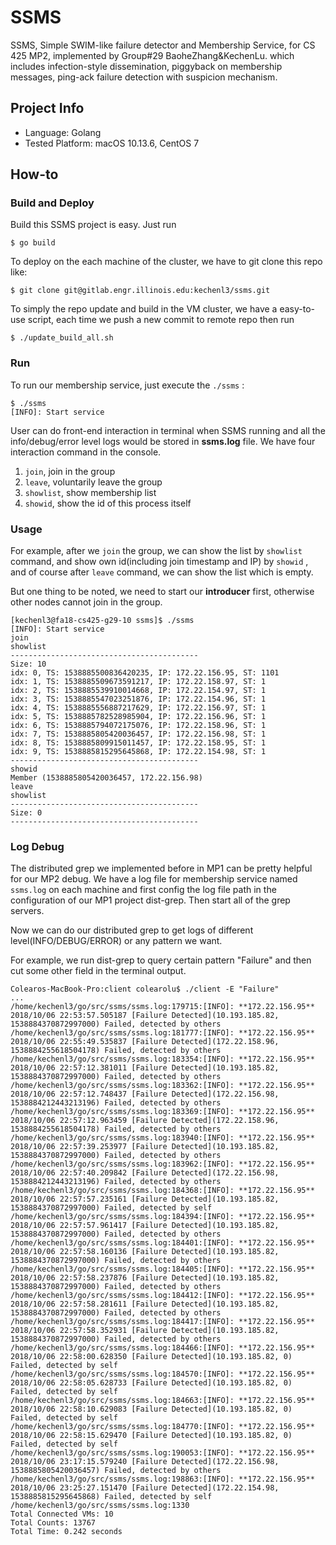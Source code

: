 # SSMS

SSMS, Simple SWIM-like failure detector and Membership Service, for CS 425 MP2, implemented by Group#29 BaoheZhang&KechenLu. which includes infection-style dissemination, piggyback on membership messages, ping-ack failure detection with suspicion mechanism.

## Project Info

- Language: Golang 
- Tested Platform: macOS 10.13.6, CentOS 7

## How-to

### Build and Deploy

Build this SSMS project is easy. Just run 

```shell
$ go build
```

To deploy on the each machine of the cluster, we have to git clone this repo like:

```shell
$ git clone git@gitlab.engr.illinois.edu:kechenl3/ssms.git
```

To simply the repo update and build in the VM cluster, we have a easy-to-use script, each time we push a new commit to remote repo then run

```shell
$ ./update_build_all.sh
```

### Run

To run our membership service, just execute the `./ssms` :

```shell
$ ./ssms
[INFO]: Start service

```

User can do front-end interaction in terminal when SSMS running and all the info/debug/error level logs would be stored in **ssms.log** file. We have four interaction command in the console. 

1. `join`,  join in the group
2. `leave`, voluntarily leave the group 
3. `showlist`, show membership list 
4. `showid`, show the id of this process itself

### Usage

For example, after we `join`  the group, we can show the list by `showlist` command, and show own id(including join timestamp and IP) by `showid` , and of course after `leave` command, we can show the list which is empty.

But one thing to be noted, we need to start our **introducer** first, otherwise other nodes cannot join in the group. 

```shell
[kechenl3@fa18-cs425-g29-10 ssms]$ ./ssms
[INFO]: Start service
join
showlist
------------------------------------------
Size: 10
idx: 0, TS: 1538885500836420235, IP: 172.22.156.95, ST: 1101
idx: 1, TS: 1538885509673591217, IP: 172.22.158.97, ST: 1
idx: 2, TS: 1538885539910014668, IP: 172.22.154.97, ST: 1
idx: 3, TS: 1538885547023251876, IP: 172.22.154.96, ST: 1
idx: 4, TS: 1538885556887217629, IP: 172.22.156.97, ST: 1
idx: 5, TS: 1538885782528985904, IP: 172.22.156.96, ST: 1
idx: 6, TS: 1538885794072175076, IP: 172.22.158.96, ST: 1
idx: 7, TS: 1538885805420036457, IP: 172.22.156.98, ST: 1
idx: 8, TS: 1538885809915011457, IP: 172.22.158.95, ST: 1
idx: 9, TS: 1538885815295645868, IP: 172.22.154.98, ST: 1
------------------------------------------
showid
Member (1538885805420036457, 172.22.156.98)
leave
showlist
------------------------------------------
Size: 0
------------------------------------------
```

### Log Debug

The distributed grep we implemented before in MP1 can be pretty helpful for our MP2 debug. We have a log file for membership service named `ssms.log` on each machine and first config the log file path in the configuration of our MP1 project dist-grep. Then start all of the grep servers.

Now we can do our distributed grep to get logs of different level(INFO/DEBUG/ERROR) or any pattern we want.

For example, we run dist-grep to query certain pattern "Failure" and then cut some other field in the terminal output.

```shell
Colearos-MacBook-Pro:client colearolu$ ./client -E "Failure" 
...
/home/kechenl3/go/src/ssms/ssms.log:179715:[INFO]: **172.22.156.95** 2018/10/06 22:53:57.505187 [Failure Detected](10.193.185.82, 1538884370872997000) Failed, detected by others
/home/kechenl3/go/src/ssms/ssms.log:181777:[INFO]: **172.22.156.95** 2018/10/06 22:55:49.535837 [Failure Detected](172.22.158.96, 1538884255618504178) Failed, detected by others
/home/kechenl3/go/src/ssms/ssms.log:183354:[INFO]: **172.22.156.95** 2018/10/06 22:57:12.381011 [Failure Detected](10.193.185.82, 1538884370872997000) Failed, detected by others
/home/kechenl3/go/src/ssms/ssms.log:183362:[INFO]: **172.22.156.95** 2018/10/06 22:57:12.748437 [Failure Detected](172.22.156.98, 1538884212443213196) Failed, detected by others
/home/kechenl3/go/src/ssms/ssms.log:183369:[INFO]: **172.22.156.95** 2018/10/06 22:57:12.963459 [Failure Detected](172.22.158.96, 1538884255618504178) Failed, detected by others
/home/kechenl3/go/src/ssms/ssms.log:183940:[INFO]: **172.22.156.95** 2018/10/06 22:57:39.253977 [Failure Detected](10.193.185.82, 1538884370872997000) Failed, detected by others
/home/kechenl3/go/src/ssms/ssms.log:183962:[INFO]: **172.22.156.95** 2018/10/06 22:57:40.209842 [Failure Detected](172.22.156.98, 1538884212443213196) Failed, detected by others
/home/kechenl3/go/src/ssms/ssms.log:184368:[INFO]: **172.22.156.95** 2018/10/06 22:57:57.235161 [Failure Detected](10.193.185.82, 1538884370872997000) Failed, detected by self
/home/kechenl3/go/src/ssms/ssms.log:184394:[INFO]: **172.22.156.95** 2018/10/06 22:57:57.961417 [Failure Detected](10.193.185.82, 1538884370872997000) Failed, detected by others
/home/kechenl3/go/src/ssms/ssms.log:184401:[INFO]: **172.22.156.95** 2018/10/06 22:57:58.160136 [Failure Detected](10.193.185.82, 1538884370872997000) Failed, detected by others
/home/kechenl3/go/src/ssms/ssms.log:184405:[INFO]: **172.22.156.95** 2018/10/06 22:57:58.237876 [Failure Detected](10.193.185.82, 1538884370872997000) Failed, detected by others
/home/kechenl3/go/src/ssms/ssms.log:184412:[INFO]: **172.22.156.95** 2018/10/06 22:57:58.281611 [Failure Detected](10.193.185.82, 1538884370872997000) Failed, detected by others
/home/kechenl3/go/src/ssms/ssms.log:184417:[INFO]: **172.22.156.95** 2018/10/06 22:57:58.352931 [Failure Detected](10.193.185.82, 1538884370872997000) Failed, detected by others
/home/kechenl3/go/src/ssms/ssms.log:184466:[INFO]: **172.22.156.95** 2018/10/06 22:58:00.628350 [Failure Detected](10.193.185.82, 0) Failed, detected by self
/home/kechenl3/go/src/ssms/ssms.log:184570:[INFO]: **172.22.156.95** 2018/10/06 22:58:05.628733 [Failure Detected](10.193.185.82, 0) Failed, detected by self
/home/kechenl3/go/src/ssms/ssms.log:184663:[INFO]: **172.22.156.95** 2018/10/06 22:58:10.629083 [Failure Detected](10.193.185.82, 0) Failed, detected by self
/home/kechenl3/go/src/ssms/ssms.log:184770:[INFO]: **172.22.156.95** 2018/10/06 22:58:15.629470 [Failure Detected](10.193.185.82, 0) Failed, detected by self
/home/kechenl3/go/src/ssms/ssms.log:190053:[INFO]: **172.22.156.95** 2018/10/06 23:17:15.579240 [Failure Detected](172.22.156.98, 1538885805420036457) Failed, detected by others
/home/kechenl3/go/src/ssms/ssms.log:198863:[INFO]: **172.22.156.95** 2018/10/06 23:25:27.151470 [Failure Detected](172.22.154.98, 1538885815295645868) Failed, detected by self
/home/kechenl3/go/src/ssms/ssms.log:1330
Total Connected VMs: 10
Total Counts: 13767
Total Time: 0.242 seconds


```

